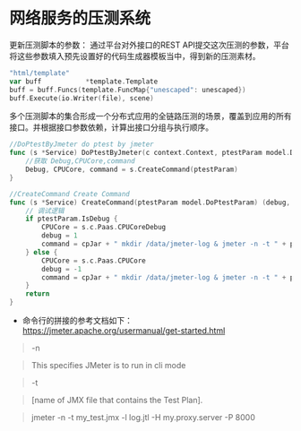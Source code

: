 # 网络服务的压测系统

更新压测脚本的参数：
通过平台对外接口的REST API提交这次压测的参数，平台将这些参数填入预先设置好的代码生成器模板当中，得到新的压测素材。

```go
"html/template"
var buff           *template.Template
buff = buff.Funcs(template.FuncMap{"unescaped": unescaped})
buff.Execute(io.Writer(file), scene)
```

多个压测脚本的集合形成一个分布式应用的全链路压测的场景，覆盖到应用的所有接口。并根据接口参数依赖，计算出接口分组与执行顺序。
```go
//DoPtestByJmeter do ptest by jmeter
func (s *Service) DoPtestByJmeter(c context.Context, ptestParam model.DoPtestParam, testNameNicks []string) (resp model.DoPtestResp, err error) {
	//获取 Debug,CPUCore,command
	Debug, CPUCore, command = s.CreateCommand(ptestParam)
}

//CreateCommand Create Command
func (s *Service) CreateCommand(ptestParam model.DoPtestParam) (debug, CPUCore int, command string) {
	// 调试逻辑
	if ptestParam.IsDebug {
		CPUCore = s.c.Paas.CPUCoreDebug
		debug = 1
		command = cpJar + " mkdir /data/jmeter-log & jmeter -n -t " + ptestParam.FileName + " -j " + ptestParam.JmeterLog + " -l " + ptestParam.ResJtl + " -F ;" + pingString
	} else {
		CPUCore = s.c.Paas.CPUCore
		debug = -1
		command = cpJar + " mkdir /data/jmeter-log & jmeter -n -t " + ptestParam.FileName + " -j " + ptestParam.JmeterLog + " -l " + ptestParam.ResJtl + " -F"
	}
	return
}
```

- 命令行的拼接的参考文档如下：
https://jmeter.apache.org/usermanual/get-started.html
>-n

>This specifies JMeter is to run in cli mode

>-t

>[name of JMX file that contains the Test Plan].

>jmeter -n -t my_test.jmx -l log.jtl -H my.proxy.server -P 8000
